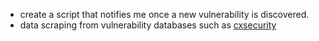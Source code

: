 - create a script that notifies me once a new vulnerability is discovered.
- data scraping from vulnerability databases such as [cxsecurity](https://cxsecurity.com/cvemap/) 